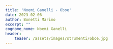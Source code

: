 ```yaml
---
title: 'Noemi Ganelli - Oboe'
date: 2023-02-06
author: Bonetti Marino
excerpt: ""
cognome_nome: Noemi Ganelli
header:
    teaser: /assets/images/strumenti/oboe.jpg
---
```

